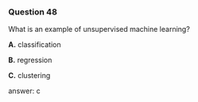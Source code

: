 ### Question 48

What is an example of unsupervised machine learning?

**A.** classification

**B.** regression

**C.** clustering

answer: c

